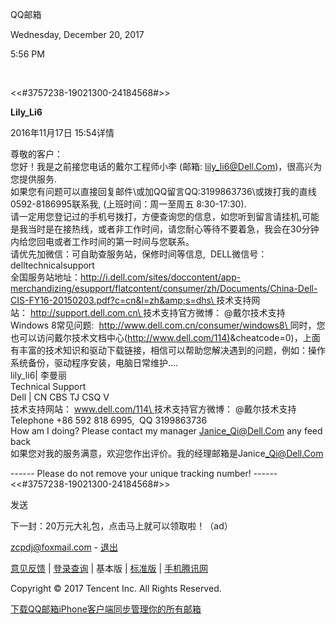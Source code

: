 QQ邮箱

Wednesday, December 20, 2017

5:56 PM

 

\<\<#3757238-19021300-24184568#\>\>

**Lily_Li6**

2016年11月17日 15:54详情

尊敬的客户：\
您好！我是之前接您电话的戴尔工程师小李 (邮箱: <lily_li6@Dell.Com>)，很高兴为您提供服务.\
如果您有问题可以直接回复邮件\\或加QQ留言QQ:3199863736\\或拨打我的直线0592-8186995联系我, (上班时间：周一至周五 8:30-17:30).\
请一定用您登记过的手机号拨打，方便查询您的信息，如您听到留言请挂机,可能是我当时是在接热线，或者非工作时间，请您耐心等待不要着急，我会在30分钟内给您回电或者工作时间的第一时间与您联系。\
请优先加微信：可自助查服务站，保修时间等信息,  DELL微信号：delltechnicalsupport\
全国服务站地址：[http://i.dell.com/sites/doccontent/app-merchandizing/esupport/flatcontent/consumer/zh/Documents/China-Dell-CIS-FY16-20150203.pdf?c=cn&l=zh&amp;s=dhs\
](http://url.qmail.com/cgi-bin/safejmp?spammid=OF4Phyi+Oo7ff5gOAR3MMBL0guFAdRUPjq7wUXCrtHuzNm+ZHA19t10=&action=check_link&url=http://i.dell.com/sites/doccontent/app-merchandizing/esupport/flatcontent/consumer/zh/Documents/China-Dell-CIS-FY16-20150203.pdf?c=cn&l=zh&amp;s=dhs&cheatcode=0)技术支持网站： [http://support.dell.com.cn\
](http://url.qmail.com/cgi-bin/safejmp?spammid=OF4Phyi+Oo7ff5gOAR3MMBL0guFAdRUPjq7wUXCrtHuzNm+ZHA19t10=&action=check_link&url=http://support.dell.com.cn/&cheatcode=0)技术支持官方微博： @戴尔技术支持\
Windows 8常见问题:  [http://www.dell.com.cn/consumer/windows8\
](http://url.qmail.com/cgi-bin/safejmp?spammid=OF4Phyi+Oo7ff5gOAR3MMBL0guFAdRUPjq7wUXCrtHuzNm+ZHA19t10=&action=check_link&url=http://www.dell.com.cn/consumer/windows8&cheatcode=0)同时，您也可以访问戴尔技术文档中心([http://www.dell.com/114)](http://url.qmail.com/cgi-bin/safejmp?spammid=OF4Phyi+Oo7ff5gOAR3MMBL0guFAdRUPjq7wUXCrtHuzNm+ZHA19t10=&action=check_link&url=http://www.dell.com/114)&cheatcode=0)，上面有丰富的技术知识和驱动下载链接，相信可以帮助您解决遇到的问题，例如：操作系统备份，驱动程序安装，电脑日常维护\....\
lily_li6\| 李曼丽\
Technical Support\
Dell \| CN CBS TJ CSQ V\
技术支持网站： [www.dell.com/114\
](http://www.dell.com/114)技术支持官方微博： @戴尔技术支持\
Telephone +86 592 818 6995,  QQ 3199863736\
How am I doing? Please contact my manager <Janice_Qi@Dell.Com> any feedback\
如果您对我的服务满意，欢迎您作出评价。我的经理邮箱是Janice<_Qi@Dell.Com>

\-\-\-\-\-- Please do not remove your unique tracking number! \-\-\-\-\--\
\<\<#3757238-19021300-24184568#\>\>

发送

下一封：20万元大礼包，点击马上就可以领取啦！（ad）

<zcpdj@foxmail.com> - [退出](https://w.mail.qq.com/cgi-bin/logout?sid=z4psIDACE62X1kQe4LrT6vN8,4,qVUZPLU1ndWJKVHQ5d2JEUnlTTmtDKlFXYmRPNVVRZUQxaExiKnByZFlFd18.)

[意见反馈](https://w.mail.qq.com/cgi-bin/readtemplate?sid=z4psIDACE62X1kQe4LrT6vN8,4,qVUZPLU1ndWJKVHQ5d2JEUnlTTmtDKlFXYmRPNVVRZUQxaExiKnByZFlFd18.&t=compose&s=feedback&from=today) \| [登录查询](https://w.mail.qq.com/cgi-bin/help_static_login?sid=z4psIDACE62X1kQe4LrT6vN8,4,qVUZPLU1ndWJKVHQ5d2JEUnlTTmtDKlFXYmRPNVVRZUQxaExiKnByZFlFd18.&t=help_static_login&page=1&type=0) \| 基本版 \| [标准版](https://mail.qq.com/cgi-bin/frame_html?f=html&sid=z4psIDACE62X1kQe4LrT6vN8) \| [手机腾讯网](http://info.3g.qq.com/g/s?&aid=index&g_ut=3&g_f=23789&sid=z4psIDACE62X1kQe4LrT6vN8,4,qVUZPLU1ndWJKVHQ5d2JEUnlTTmtDKlFXYmRPNVVRZUQxaExiKnByZFlFd18.)

Copyright © 2017 Tencent Inc. All Rights Reserved.

[下载QQ邮箱iPhone客户端同步管理你的所有邮箱](http://3g.mail.qq.com/cgi-bin/appdownload?check=false&stype=2&subtype=&from=&fr=&url=ios&downloadclick=loc|wapmail|ios_banner|download|1)
